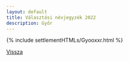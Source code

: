 ```yaml
---
layout: default
title: Választási névjegyzék 2022
description: Győr
---
```


{% include settlementHTMLs/Gyooxxr.html %}

[Vissza](./)